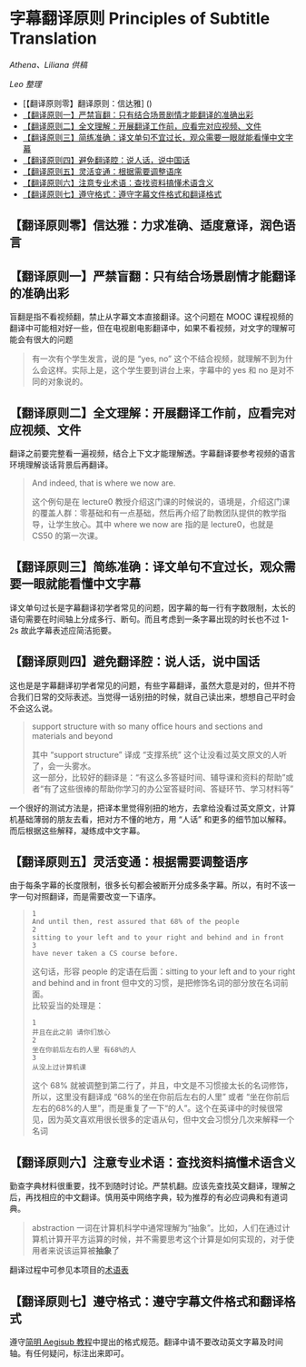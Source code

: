 # 字幕翻译原则 Principles of Subtitle Translation 

_Athena、Liliana 供稿_

_Leo 整理_

- [【翻译原则零】翻译原则：信达雅]
()
- [【翻译原则一】严禁盲翻：只有结合场景剧情才能翻译的准确出彩](#%e7%bf%bb%e8%af%91%e5%8e%9f%e5%88%99%e4%b8%80%e4%b8%a5%e7%a6%81%e7%9b%b2%e7%bf%bb%e5%8f%aa%e6%9c%89%e7%bb%93%e5%90%88%e5%9c%ba%e6%99%af%e5%89%a7%e6%83%85%e6%89%8d%e8%83%bd%e7%bf%bb%e8%af%91%e7%9a%84%e5%87%86%e7%a1%ae%e5%87%ba%e5%bd%a9)
- [【翻译原则二】全文理解：开展翻译工作前，应看完对应视频、文件](#%e7%bf%bb%e8%af%91%e5%8e%9f%e5%88%99%e4%ba%8c%e5%85%a8%e6%96%87%e7%90%86%e8%a7%a3%e5%bc%80%e5%b1%95%e7%bf%bb%e8%af%91%e5%b7%a5%e4%bd%9c%e5%89%8d%e5%ba%94%e7%9c%8b%e5%ae%8c%e5%af%b9%e5%ba%94%e8%a7%86%e9%a2%91%e6%96%87%e4%bb%b6)
- [【翻译原则三】简练准确：译文单句不宜过长，观众需要一眼就能看懂中文字幕](#%e7%bf%bb%e8%af%91%e5%8e%9f%e5%88%99%e4%b8%89%e7%ae%80%e7%bb%83%e5%87%86%e7%a1%ae%e8%af%91%e6%96%87%e5%8d%95%e5%8f%a5%e4%b8%8d%e5%ae%9c%e8%bf%87%e9%95%bf%e8%a7%82%e4%bc%97%e9%9c%80%e8%a6%81%e4%b8%80%e7%9c%bc%e5%b0%b1%e8%83%bd%e7%9c%8b%e6%87%82%e4%b8%ad%e6%96%87%e5%ad%97%e5%b9%95)
- [【翻译原则四】避免翻译腔：说人话，说中国话](#%e7%bf%bb%e8%af%91%e5%8e%9f%e5%88%99%e5%9b%9b%e9%81%bf%e5%85%8d%e7%bf%bb%e8%af%91%e8%85%94%e8%af%b4%e4%ba%ba%e8%af%9d%e8%af%b4%e4%b8%ad%e5%9b%bd%e8%af%9d)
- [【翻译原则五】灵活变通：根据需要调整语序](#%e7%bf%bb%e8%af%91%e5%8e%9f%e5%88%99%e4%ba%94%e7%81%b5%e6%b4%bb%e5%8f%98%e9%80%9a%e6%a0%b9%e6%8d%ae%e9%9c%80%e8%a6%81%e8%b0%83%e6%95%b4%e8%af%ad%e5%ba%8f)
- [【翻译原则六】注意专业术语：查找资料搞懂术语含义](#%e7%bf%bb%e8%af%91%e5%8e%9f%e5%88%99%e5%85%ad%e6%b3%a8%e6%84%8f%e4%b8%93%e4%b8%9a%e6%9c%af%e8%af%ad%e6%9f%a5%e6%89%be%e8%b5%84%e6%96%99%e6%90%9e%e6%87%82%e6%9c%af%e8%af%ad%e5%90%ab%e4%b9%89)
- [【翻译原则七】遵守格式：遵守字幕文件格式和翻译格式](#%e7%bf%bb%e8%af%91%e5%8e%9f%e5%88%99%e4%b8%83%e9%81%b5%e5%ae%88%e6%a0%bc%e5%bc%8f%e9%81%b5%e5%ae%88%e5%ad%97%e5%b9%95%e6%96%87%e4%bb%b6%e6%a0%bc%e5%bc%8f%e5%92%8c%e7%bf%bb%e8%af%91%e6%a0%bc%e5%bc%8f)

## 【翻译原则零】信达雅：力求准确、适度意译，润色语言

## 【翻译原则一】严禁盲翻：只有结合场景剧情才能翻译的准确出彩

盲翻是指不看视频翻，禁止从字幕文本直接翻译。这个问题在 MOOC 课程视频的翻译中可能相对好一些，但在电视剧电影翻译中，如果不看视频，对文字的理解可能会有很大的问题

> 有一次有个学生发言，说的是 “yes, no” 这个不结合视频，就理解不到为什么会这样。实际上是，这个学生要到讲台上来，字幕中的 yes 和 no 是对不同的对象说的。

## 【翻译原则二】全文理解：开展翻译工作前，应看完对应视频、文件

翻译之前要完整看一遍视频，结合上下文才能理解透。字幕翻译要参考视频的语言环境理解谈话背景后再翻译。

> And indeed, that is where we now are.
>
> 这个例句是在 lecture0 教授介绍这门课的时候说的，语境是，介绍这门课的覆盖人群：零基础和有一点基础，然后再介绍了助教团队提供的教学指导，让学生放心。其中 where we now are 指的是 lecture0，也就是 CS50 的第一次课。

## 【翻译原则三】简练准确：译文单句不宜过长，观众需要一眼就能看懂中文字幕

译文单句过长是字幕翻译初学者常见的问题，因字幕的每一行有字数限制，太长的语句需要在时间轴上分成多行、断句。而且考虑到一条字幕出现的时长也不过 1-2s 故此字幕表述应简洁扼要。

## 【翻译原则四】避免翻译腔：说人话，说中国话

这也是是字幕翻译初学者常见的问题，有些字幕翻译，虽然大意是对的，但并不符合我们日常的交际表述。当觉得一话别扭的时候，就自己读出来，想想自己平时会不会这么说。

> support structure with so many office hours and sections and materials and beyond
> 
> 其中 “support structure” 译成 “支撑系统” 这个让没看过英文原文的人听了，会一头雾水。  
> 这一部分，比较好的翻译是：“有这么多答疑时间、辅导课和资料的帮助”或者“有了这些很棒的帮助你学习的办公室答疑时间、答疑环节、学习材料等”

一个很好的测试方法是，把译本里觉得别扭的地方，去拿给没看过英文原文，计算机基础薄弱的朋友去看，把对方不懂的地方，用 “人话” 和更多的细节加以解释。而后根据这些解释，凝练成中文字幕。

## 【翻译原则五】灵活变通：根据需要调整语序

由于每条字幕的长度限制，很多长句都会被断开分成多条字幕。所以，有时不该一字一句对照翻译，而是需要改变一下语序。

> ```
> 1
> And until then, rest assured that 68% of the people
> 2
> sitting to your left and to your right and behind and in front
> 3
> have never taken a CS course before.
> ```
> 
> 这句话，形容 people 的定语在后面：sitting to your left and to your right and behind and in front 但中文的习惯，是把修饰名词的部分放在名词前面。  
> 比较妥当的处理是：
> 
> ```
> 1
> 并且在此之前 请你们放心
> 2
> 坐在你前后左右的人里 有68%的人
> 3
> 从没上过计算机课
> ```
> 
> 这个 68% 就被调整到第二行了，并且，中文是不习惯接太长的名词修饰，所以，这里没有翻译成 “68%的坐在你前后左右的人里” 或者 “坐在你前后左右的68%的人里”，而是重复了一下“的人”。这个在英译中的时候很常见，因为英文喜欢用很长很多的定语从句，但中文会习惯分几次来解释一个名词

## 【翻译原则六】注意专业术语：查找资料搞懂术语含义

勤查字典材料很重要，找不到随时讨论。严禁机翻。应该先查找英文翻译，理解之后，再找相应的中文翻译。慎用英中网络字典，较为推荐的有必应词典和有道词典。

> abstraction 一词在计算机科学中通常理解为“抽象”。比如，人们在通过计算机计算开平方运算的时候，并不需要思考这个计算是如何实现的，对于使用者来说该运算被**抽象**了

翻译过程中可参见本项目的[术语表](Glossary.md) 

## 【翻译原则七】遵守格式：遵守字幕文件格式和翻译格式

遵守[简明 Aegisub 教程](Aegisub_Tutorial.md)中提出的格式规范。翻译中请不要改动英文字幕及时间轴。有任何疑问，标注出来即可。
